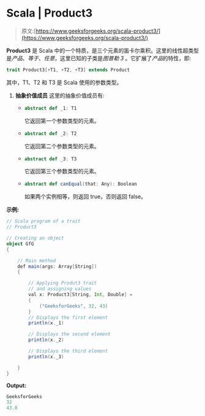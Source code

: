 # Scala | Product3

> 原文:[https://www.geeksforgeeks.org/scala-product3/](https://www.geeksforgeeks.org/scala-product3/)

**Product3** 是 Scala 中的一个特质，是三个元素的笛卡尔乘积。这里的线性超类型是*产品*、*等于*、*任意*，这里已知的子类是*图普勒 3* 。它扩展了*产品*的特性，即:

```scala
trait Product3[+T1, +T2, +T3] extends Product
```

其中，T1、T2 和 T3 是 Scala 使用的参数类型。

1.  **抽象价值成员**
    这里的抽象价值成员有:
    *   ```scala
        abstract def _1: T1
        ```

        它返回第一个参数类型的元素。

    *   ```scala
        abstract def _2: T2
        ```

        它返回第二个参数类型的元素。

    *   ```scala
        abstract def _3: T3
        ```

        它返回第三个参数类型的元素。

    *   ```scala
        abstract def canEqual(that: Any): Boolean
        ```

        如果两个实例相等，则返回 true，否则返回 false。

**示例:**

```scala
// Scala program of a trait
// Product3

// Creating an object
object GfG
{

    // Main method
    def main(args: Array[String]) 
    {

        // Applying Produt3 trait
        // and assigning values
        val x: Product3[String, Int, Double] =
        {
            ("GeeksforGeeks", 32, 43)
        }
        // Displays the first element
        println(x._1)

        // Displays the second element
        println(x._2)

        // Displays the third element
        println(x._3)

    }
}
```

**Output:**

```scala
GeeksforGeeks
32
43.0

```